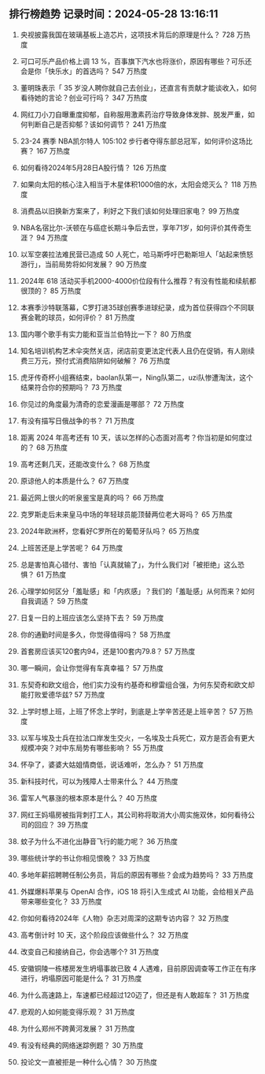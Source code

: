 
## 排行榜趋势 记录时间：2024-05-28 13:16:11
  
  1. 央视披露我国在玻璃基板上造芯片，这项技术背后的原理是什么？ 728 万热度
    
  2. 可口可乐产品价格上调 13 %，百事旗下汽水也将涨价，原因有哪些？可乐还会是你「快乐水」的首选吗？ 547 万热度
    
  3. 董明珠表示「 35 岁没人聘你就自己去创业」，还直言有贡献才能谈收入，如何看待她的言论？创业可行吗？ 347 万热度
    
  4. 网红刀小刀自曝重度抑郁，自称服用激素药治疗导致身体发胖、脱发严重，如何判断自己是否抑郁？该如何调节？ 241 万热度
    
  5. 23-24 赛季 NBA凯尔特人 105:102 步行者夺得东部总冠军，如何评价这场比赛？ 167 万热度
    
  6. 如何看待2024年5月28日A股行情？ 126 万热度
    
  7. 如果向太阳的核心注入相当于木星体积1000倍的水，太阳会熄灭么？ 118 万热度
    
  8. 消费品以旧换新方案来了，利好之下我们该如何处理旧家电？ 99 万热度
    
  9. NBA名宿比尔-沃顿在与癌症长期斗争后去世，享年71岁，如何评价其传奇生涯？ 94 万热度
    
  10. 以军空袭拉法难民营已造成 50 人死亡，哈马斯呼吁巴勒斯坦人「站起来愤怒游行」，当前局势将如何发展？ 90 万热度
    
  11. 2024年 618 活动买手机2000-4000价位段有什么推荐？有没有性能和续航都很顶的？ 85 万热度
    
  12. 本赛季沙特联落幕，C罗打进35球创赛季进球纪录，成为首位获得四个不同联赛金靴的球员，如何评价？ 81 万热度
    
  13. 国内哪个歌手有实力能和亚当兰伯特比一下？ 80 万热度
    
  14. 知名培训机构艺术伞突然关店，闭店前变更法定代表人且仍在促销，有人刚续费三万元，预付式消费陷阱如何破解？ 76 万热度
    
  15. 虎牙传奇杯小组赛结束，baolan队第一，Ning队第二，uzi队惨遭淘汰，这个结果符合你的预期吗？ 73 万热度
    
  16. 你见过的角度最为清奇的恋爱漫画是哪部？ 72 万热度
    
  17. 有没有描写日俄战争的书？ 71 万热度
    
  18. 距离 2024 年高考还有 10 天，该以怎样的心态面对高考？你当初是如何度过的？ 68 万热度
    
  19. 高考还剩几天，还能改变什么？ 68 万热度
    
  20. 原谅他人的本质是什么？ 67 万热度
    
  21. 最近网上很火的听泉鉴宝是真的吗？ 66 万热度
    
  22. 克罗斯走后未来皇马中场的年轻球员能顶替两位老大哥吗？ 65 万热度
    
  23. 2024年欧洲杯，您看好C罗所在的葡萄牙队吗？ 65 万热度
    
  24. 上班苦还是上学苦呢？ 64 万热度
    
  25. 总是害怕真心错付、害怕「认真就输了」，为什么我们对「被拒绝」这么恐惧？ 61 万热度
    
  26. 心理学如何区分「羞耻感」和「内疚感」？我们的「羞耻感」从何而来？如何自我调适？ 59 万热度
    
  27. 日复一日的上班应该怎么坚持下去？ 59 万热度
    
  28. 你的通勤时间是多久，你觉得值得吗？ 58 万热度
    
  29. 首套房应该买120套内94，还是100套内79.8？ 57 万热度
    
  30. 哪一瞬间，会让你觉得有车真幸福？ 57 万热度
    
  31. 东契奇和欧文组合，他们实力没有约基奇和穆雷组合强，为何东契奇和欧文却能打败爱德华兹? 57 万热度
    
  32. 上学时想上班，上班了怀念上学时，到底是上学辛苦还是上班辛苦？ 57 万热度
    
  33. 以军与埃及士兵在拉法口岸发生交火，一名埃及士兵死亡，双方是否会有更大规模冲突？对中东局势有哪些影响？ 55 万热度
    
  34. 怀孕了，婆婆大姑姐情商低，说话难听，怎么办？ 51 万热度
    
  35. 新科技时代，可以为残障人士带来什么？ 44 万热度
    
  36. 雷军人气暴涨的根本原本是什么？ 40 万热度
    
  37. 网红王妈塌房被指背刺打工人，其公司称将取消大小周实施双休，如何看待公司的回应？ 39 万热度
    
  38. 蚊子为什么不进化出静音飞行的能力呢？ 36 万热度
    
  39. 哪些统计学的书让你相见恨晚？ 33 万热度
    
  40. 多地年薪招聘聘任制公务员，背后的原因有哪些？会成为趋势吗？ 33 万热度
    
  41. 外媒爆料苹果与 OpenAI 合作，iOS 18 将引入生成式 AI 功能，会给相关产品带来哪些变化？ 33 万热度
    
  42. 你如何看待2024年《人物》杂志对周深的这期专访内容？ 32 万热度
    
  43. 高考倒计时 10 天，这个阶段应该做些什么？ 32 万热度
    
  44. 改变自己和接纳自己，你会选哪个? 31 万热度
    
  45. 安徽铜陵一栋楼房发生坍塌事故已致 4 人遇难，目前原因调查等工作正在有序进行，坍塌原因可能是什么？ 31 万热度
    
  46. 为什么高速路上，车速都已经超过120迈了，但还是有人敢超车？ 31 万热度
    
  47. 悲观的人如何能变得乐观？ 31 万热度
    
  48. 为什么郑州不跨黄河发展？ 31 万热度
    
  49. 有没有经典的网络迷踪例题？ 30 万热度
    
  50. 投论文一直被拒是一种什么心情？ 30 万热度
    